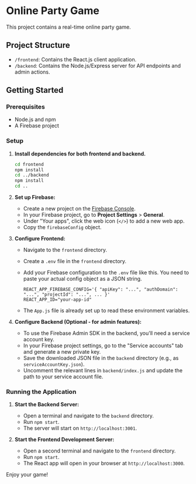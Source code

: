 # Online Party Game

This project contains a real-time online party game.

## Project Structure

- `/frontend`: Contains the React.js client application.
- `/backend`: Contains the Node.js/Express server for API endpoints and admin actions.

## Getting Started

### Prerequisites

- Node.js and npm
- A Firebase project

### Setup

1.  **Install dependencies for both frontend and backend.**
    ```bash
    cd frontend
    npm install
    cd ../backend
    npm install
    cd ..
    ```

2.  **Set up Firebase:**
    - Create a new project on the [Firebase Console](https://console.firebase.google.com/).
    - In your Firebase project, go to **Project Settings** > **General**.
    - Under "Your apps", click the web icon (`</>`) to add a new web app.
    - Copy the `firebaseConfig` object.

3.  **Configure Frontend:**
    - Navigate to the `frontend` directory.
    - Create a `.env` file in the `frontend` directory.
    - Add your Firebase configuration to the `.env` file like this. You need to paste your actual config object as a JSON string.

      ```
      REACT_APP_FIREBASE_CONFIG='{ "apiKey": "...", "authDomain": "...", "projectId": "...", ... }'
      REACT_APP_ID="your-app-id"
      ```
    - The `App.js` file is already set up to read these environment variables.

4.  **Configure Backend (Optional - for admin features):**
    - To use the Firebase Admin SDK in the backend, you'll need a service account key.
    - In your Firebase project settings, go to the "Service accounts" tab and generate a new private key.
    - Save the downloaded JSON file in the `backend` directory (e.g., as `serviceAccountKey.json`).
    - Uncomment the relevant lines in `backend/index.js` and update the path to your service account file.

### Running the Application

1.  **Start the Backend Server:**
    - Open a terminal and navigate to the `backend` directory.
    - Run `npm start`.
    - The server will start on `http://localhost:3001`.

2.  **Start the Frontend Development Server:**
    - Open a second terminal and navigate to the `frontend` directory.
    - Run `npm start`.
    - The React app will open in your browser at `http://localhost:3000`.

Enjoy your game! 